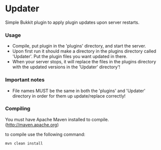 Updater
==============

Simple Bukkit plugin to apply plugin updates upon server restarts.

### Usage
* Compile, put plugin in the 'plugins' directory, and start the server.
* Upon first run it should make a directory in the plugins directory called 'Updater'. Put the plugin files you want updated in there.
* When your server stops, it will replace the files in the plugins directory with the updated versions in the 'Updater' directory'!

### Important notes
* File names MUST be the same in both the 'plugins' and 'Updater' directory in order for them up update/replace correctly!

### Compiling
You must have Apache Maven installed to compile. (http://maven.apache.org)

to compile use the following command:

```mvn clean install```
